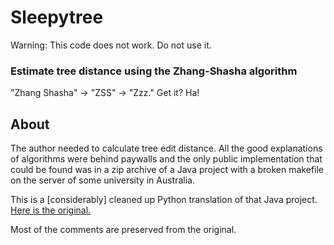 Sleepytree
==========

Warning: This code does not work. Do not use it.

### Estimate tree distance using the Zhang-Shasha algorithm

"Zhang Shasha" -> "ZSS" -> "Zzz." Get it? Ha!

About
-----

The author needed to calculate tree edit distance. All the good explanations of algorithms were behind paywalls and the only public implementation that could be found was in a zip archive of a Java project with a broken makefile on the server of some university in Australia.

This is a [considerably] cleaned up Python translation of that Java project. [Here is the original.](http://web.science.mq.edu.au/~swan/howtos/treedistance/)

Most of the comments are preserved from the original.
